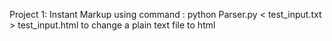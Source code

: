 Project 1: Instant Markup
using command : python Parser.py < test_input.txt > test_input.html to change a plain text file to html

